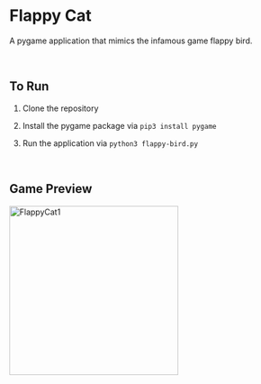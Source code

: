 # Flappy Cat

A pygame application that mimics the infamous game flappy bird. 

<br/>

## To Run

1) Clone the repository

2) Install the pygame package via `pip3 install pygame`

3) Run the application via `python3 flappy-bird.py`

<br/>

## Game Preview

<img width="300" alt="FlappyCat1" src="https://user-images.githubusercontent.com/112460001/221391882-0f69ae57-ee55-4622-a5b5-3e6301d82cb3.png">

